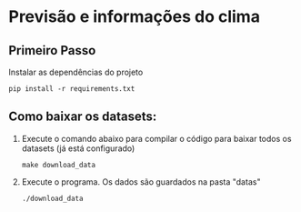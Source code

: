 # Previsão e informações do clima

## Primeiro Passo
Instalar as dependências do projeto

```
pip install -r requirements.txt
```


## Como baixar os datasets:

1) Execute o comando abaixo para compilar o código para baixar todos os datasets (já está configurado)
    ```
    make download_data
    ```


2) Execute o programa. Os dados são guardados na pasta "datas"
    ```
    ./download_data
    ```

